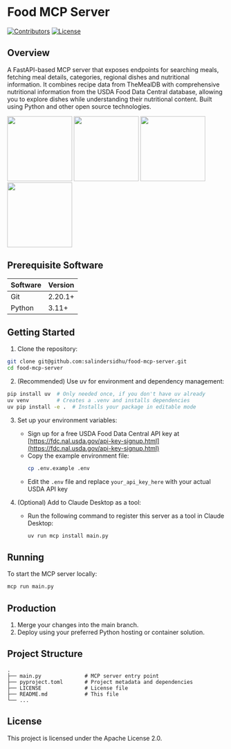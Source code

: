# Food MCP Server

[![Contributors](https://img.shields.io/github/contributors/salindersidhu/food-mcp-server?style=for-the-badge)](https://github.com/salindersidhu/food-mcp-server/graphs/contributors)
[![License](https://img.shields.io/badge/license-Apache%202.0-brightgreen.svg?style=for-the-badge)](/LICENSE)

## Overview

A FastAPI-based MCP server that exposes endpoints for searching meals, fetching meal details, categories, regional dishes and nutritional information. It combines recipe data from TheMealDB with comprehensive nutritional information from the USDA Food Data Central database, allowing you to explore dishes while understanding their nutritional content. Built using Python and other open source technologies.

<p float="left">
    <img src="https://hub.docker.com/api/media/repos_logo/v1/library%2Fpython?type=logo" height="150" width="150">
    <img src="https://cdn.worldvectorlogo.com/logos/fastapi.svg" height="150" width="150">
    <img src="https://registry.npmmirror.com/@lobehub/icons-static-png/latest/files/light/mcp.png" height="150" width="150">
    <img src="https://encrypted-tbn0.gstatic.com/images?q=tbn:ANd9GcR2n9vMsjdx7gIMP96b-5GAxAWyExZlLkX4blsM5ywS54T8leQlRkMh6BhvXVIWcZGoYJQ&usqp=CAU" height="150" width="150">
</p>

## Prerequisite Software

| Software | Version |
| :------- | :------ |
| Git      | 2.20.1+ |
| Python   | 3.11+   |

## Getting Started

1. Clone the repository:

```bash
git clone git@github.com:salindersidhu/food-mcp-server.git
cd food-mcp-server
```

2. (Recommended) Use uv for environment and dependency management:

```bash
pip install uv  # Only needed once, if you don't have uv already
uv venv         # Creates a .venv and installs dependencies
uv pip install -e .  # Installs your package in editable mode
```

3. Set up your environment variables:

   - Sign up for a free USDA Food Data Central API key at [https://fdc.nal.usda.gov/api-key-signup.html](https://fdc.nal.usda.gov/api-key-signup.html)
   - Copy the example environment file:
     ```bash
     cp .env.example .env
     ```
   - Edit the `.env` file and replace `your_api_key_here` with your actual USDA API key

4. (Optional) Add to Claude Desktop as a tool:

   - Run the following command to register this server as a tool in Claude Desktop:

     ```bash
     uv run mcp install main.py
     ```

## Running

To start the MCP server locally:

```bash
mcp run main.py
```

## Production

1. Merge your changes into the main branch.
2. Deploy using your preferred Python hosting or container solution.

## Project Structure

    .
    ├── main.py              # MCP server entry point
    ├── pyproject.toml       # Project metadata and dependencies
    ├── LICENSE              # License file
    ├── README.md            # This file
    └── ...

## License

This project is licensed under the Apache License 2.0.
